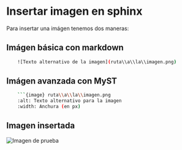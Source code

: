 # Insertar imagen en sphinx

Para insertar una imágen tenemos dos maneras:

## Imágen básica con markdown

```bash
    ![Texto alternativo de la imagen](ruta\\a\\la\\imagen.png)
```

## Imágen avanzada con MyST

```bash
    ```{image} ruta\\a\\la\\imagen.png
    :alt: Texto alternativo para la imagen
    :width: Anchura (en px)
```

## Imagen insertada

![Imagen de prueba](_static/Test.svg.png)
